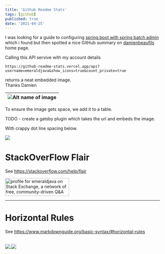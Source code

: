 ```yaml
---
title: 'Github Readme Stats'
tags: [github]
published: true
date: '2021-04-25'
---
```


I was looking for a guide to configuring [spring boot with spring batch admin](https://github.com/damienbeaufils/spring-boot-with-spring-batch-admin) which i found but then spotted a nice GitHub summary on [damienbeaufils](https://github.com/damienbeaufils) home page.

Calling this API servive with my account details

    https://github-readme-stats.vercel.app/api?username=emeraldjava&show_icons=true&count_private=true

returns a neat embedded image.  
Thanks Damien  

| ![Alt name of image](https://github-readme-stats.vercel.app/api?username=emeraldjava&show_icons=true&count_private=true) |
| ------ |

To ensure the image gets space, we add it to a table. 

TODO - create a gatsby plugin which takes the url and embeds the image.

With crappy dot line spacing below.

<img src="https://github-readme-stats.vercel.app/api?username=emeraldjava&show_icons=true&count_private=true"> </img>

# StackOverFlow Flair

See https://stackoverflow.com/help/flair  

<a href="https://stackexchange.com/users/22565"><img src="https://stackexchange.com/users/flair/22565.png" width="208" height="58" alt="profile for emeraldjava on Stack Exchange, a network of free, community-driven Q&amp;A sites" title="profile for emeraldjava on Stack Exchange, a network of free, community-driven Q&amp;A sites"/></a>

***

# Horizontal Rules

See https://www.markdownguide.org/basic-syntax/#horizontal-rules

##

<a href="https://github.com/emeraldjava/github-readme-stats">
  <img align="center" src="https://github-readme-stats.vercel.app/api?username=emeraldjava&show_icons=true&theme=dark&hide_border=true&custom_title=My%20GitHub%20Stats&include_all_commits=true" />
</a>

<a href="https://github.com/emeraldjava/github-readme-stats">
  <img align="center" src="https://github-readme-stats.vercel.app/api/top-langs/?username=emeraldjava&langs_count=4&theme=dark&hide_border=true" />
</a>
